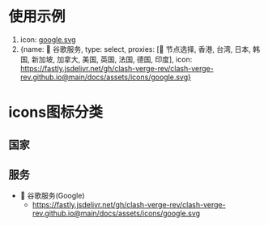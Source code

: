 # 使用示例
1. icon: [google.svg](https://fastly.jsdelivr.net/gh/clash-verge-rev/clash-verge-rev.github.io@main/docs/assets/icons/google.svg)
2. {name: 📢 谷歌服务, type: select, proxies: [🚀 节点选择, 香港, 台湾, 日本, 韩国, 新加坡, 加拿大, 美国, 英国, 法国, 德国, 印度], icon: https://fastly.jsdelivr.net/gh/clash-verge-rev/clash-verge-rev.github.io@main/docs/assets/icons/google.svg}
# icons图标分类
## 国家

## 服务
- 📢 谷歌服务(Google)
  - https://fastly.jsdelivr.net/gh/clash-verge-rev/clash-verge-rev.github.io@main/docs/assets/icons/google.svg
